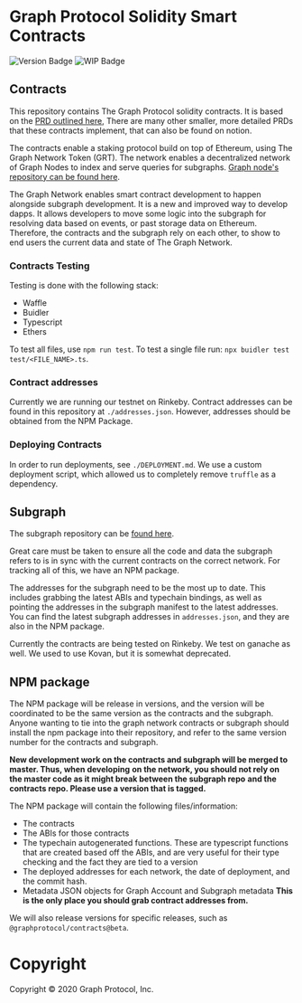 # Graph Protocol Solidity Smart Contracts

![Version Badge](https://img.shields.io/badge/version-0.2.0-lightgrey.svg)
![WIP Badge](https://img.shields.io/badge/status-POC-blue.svg)

## Contracts

This repository contains The Graph Protocol solidity contracts. It is based on the
[PRD outlined here](https://www.notion.so/thegraph/Public-Network-Contracts-PRD-5eb8466aa4b44a1da7f16a28acd6674f),
There are many other smaller, more detailed PRDs that these contracts implement, that can also be
found on notion.

The contracts enable a staking protocol build on top of Ethereum, using The Graph Network Token
(GRT). The network enables a decentralized network of Graph Nodes
to index and serve queries for subgraphs.
[Graph node's repository can be found here](https://github.com/graphprotocol/graph-node).

The Graph Network enables smart contract development to happen alongside subgraph development.
It is a new and improved way to develop dapps. It allows developers to move some logic into the
subgraph for resolving data based on events, or past storage data on Ethereum. Therefore,
the contracts and the subgraph rely on each other, to show to end users the current data and state
of The Graph Network.

### Contracts Testing

Testing is done with the following stack:
- Waffle
- Buidler
- Typescript
- Ethers

To test all files, use `npm run test`. To test a single file run:
`npx buidler test test/<FILE_NAME>.ts`.

### Contract addresses

Currently we are running our testnet on Rinkeby. Contract addresses can be found in this repository at
`./addresses.json`. However, addresses should be obtained from the NPM Package.

### Deploying Contracts
In order to run deployments, see `./DEPLOYMENT.md`. We use a custom deployment script, which
allowed us to completely remove `truffle` as a dependency.

## Subgraph

The subgraph repository can be [found here](https://github.com/graphprotocol/graph-network-subgraph).

Great care must be taken to ensure all the code and data the subgraph refers to is in sync with
the current contracts on the correct network. For tracking all of this, we have an NPM package.

The addresses
for the subgraph need to be the most up to date. This includes grabbing the latest ABIs and
typechain bindings, as well as pointing the addresses in the subgraph manifest to the latest
addresses. You can find the latest subgraph addresses in `addresses.json`, and they are also
in the NPM package.

Currently the contracts are being tested on Rinkeby. We test on ganache as well. We used to use
Kovan, but it is somewhat deprecated.

## NPM package
The NPM package will be release in versions, and the version will be coordinated to be the same
version as the contracts and the subgraph. Anyone wanting to tie into the graph network contracts
or subgraph should install the npm package into their repository, and refer to the same version
number for the contracts and subgraph.

**New development work on the contracts and subgraph will be merged to master. Thus, when developing**
**on the network, you should not rely on the master code as it might break between the subgraph repo**
**and the contracts repo. Please use a version that is tagged.**

The NPM package will contain the following files/information:
- The contracts
- The ABIs for those contracts
- The typechain autogenerated functions. These are typescript functions that are created based off
  the ABIs, and are very useful for their type checking and the fact they are tied to a version
- The deployed addresses for each network, the date of deployment, and the commit hash.
- Metadata JSON objects for Graph Account and Subgraph metadata
  **This is the only place you should grab contract addresses from.**

We will also release versions for specific releases, such as `@graphprotocol/contracts@beta`.

# Copyright

Copyright &copy; 2020 Graph Protocol, Inc.
